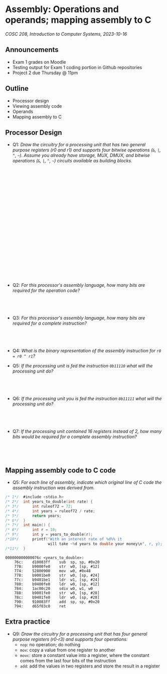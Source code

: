 # Assembly: Operations and operands; mapping assembly to C
_COSC 208, Introduction to Computer Systems, 2023-10-16_

## Announcements
* Exam 1 grades on Moodle
* Testing output for Exam 1 coding portion in Github repositories
* Project 2 due Thursday @ 11pm

## Outline
* Processor design
* Viewing assembly code
* Operands
* Mapping assembly to C

## Processor Design 

* Q1: _Draw the circuitry for a processing unit that has two general purpose registers (r0 and r1) and supports four bitwise operations (`&`, `|`, `^`, `~`). Assume you already have storage, MUX, DMUX, and bitwise operations (`&`, `|`, `^`, `~`) circuits available as building blocks._

<p style="height:25em;"></p>

* Q2: _For this processor's assembly language, how many bits are required for the operation code?_

<p style="height:3em;"></p>

* Q3: _For this processor's assembly language, how many bits are required for a complete instruction?_

<p style="height:3em;"></p>

* Q4: _What is the binary representation of the assembly instruction for `r0 = r0 ^ r1`?_

* Q5: _If the processing unit is fed the instruction `0b11110` what will the processing unit do?_

<p style="height:3em;"></p>

* Q6: _If the processing unit you is fed the instruction `0b11111` what will the processing unit do?_

<p style="height:3em;"></p>

* Q7: _If the processing unit contained 16 registers instead of 2, how many bits would be required for a complete assembly instruction?_

<p style="height:3em;"></p>

<div style="page-break-after:always;"></div>

## Mapping assembly code to C code

* Q5: _For each line of assembly, indicate which original line of C code the assembly instruction was derived from._


```c
/* 1*/  #include <stdio.h>
/* 2*/  int years_to_double(int rate) {
/* 3*/      int ruleof72 = 72;
/* 4*/      int years = ruleof72 / rate;
/* 5*/      return years;
/* 6*/  }
/* 7*/  int main() {
/* 8*/      int r = 10;
/* 9*/      int y = years_to_double(r);
/*10*/      printf("With an interest rate of %d%% it 
                   will take ~%d years to double your money\n", r, y);
/*11*/  }
```

```
000000000000076c <years_to_double>:
    76c:	d10083ff 	sub  sp, sp, #0x20
    770:	b9000fe0 	str  w0, [sp, #12]
    774:	52800900 	mov  w0, #0x48
    778:	b9001be0 	str  w0, [sp, #24]
    77c:	b9401be1 	ldr  w1, [sp, #24]
    780:	b9400fe0 	ldr  w0, [sp, #12]
    784:	1ac00c20 	sdiv w0, w1, w0
    788:	b9001fe0 	str  w0, [sp, #28]
    78c:	b9401fe0 	ldr  w0, [sp, #28]
    790:	910083ff 	add  sp, sp, #0x20
    794:	d65f03c0 	ret
```

<div style="page-break-after:always;"></div>

## Extra practice

* Q9: _Draw the circuitry for a processing unit that has four general purpose registers (r0-r3) and supports four operations:_
    * `nop`: no operation; do nothing
    * `mov`: copy a value from one register to another
    * `movc`: store a constant value into a register, where the constant comes from the last four bits of the instruction
    * `add`: add the values in two registers and store the result in a register

